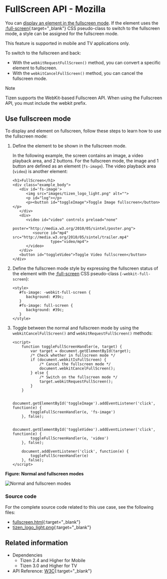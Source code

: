 # FullScreen API - Mozilla

You can [display an element in the fullscreen mode](#using-the-fullscreen-mode). If the element uses the  [:full-screen](https://wiki.mozilla.org/index.php?title=Gecko:FullScreenAPI#full-screen_pseudo-class){:target="_blank"} CSS pseudo-class to switch to the fullscreen mode, a style can be assigned for the fullscreen mode.

This feature is supported in mobile and TV applications only.

To switch to the fullscreen and back:

- With the `webkitRequestFullScreen()` method, you can convert a specific element to fullscreen.
- With the `webkitCancelFullScreen()` method, you can cancel the fullscreen mode.

> [!NOTE]
> Tizen supports the WebKit-based Fullscreen API. When using the Fullscreen API, you must include the webkit prefix.

## Use fullscreen mode

To display and element on fullscreen, follow these steps to learn how to use the fullscreen mode:

1. Define the element to be shown in the fullscreen mode.

   In the following example, the screen contains an image, a video playback area, and 2 buttons. For the fullscreen mode, the image and 1 button are defined as an element (`fs-image`). The video playback area (`video`) is another element:

   ```
   <h1>FullScreen</h1>
   <div class="example_body">
      <div id='fs-image'>
         <img src="images/tizen_logo_light.png" alt="">
         <p id="log"></p>
         <p><button id="toggleImage">Toggle Image fullscreen</button></p>
      </div>
      <div>
         <video id="video" controls preload="none"
                poster="http://media.w3.org/2010/05/sintel/poster.png">
            <source id="mp4" src="http://media.w3.org/2010/05/sintel/trailer.mp4"
                    type="video/mp4">
         </video>
      </div>
      <button id="toggleVideo">Toggle Video fullscreen</button>
   </div>
   ```

2. Define the fullscreen mode style by expressing the fullscreen status of the element with the [:full-screen](https://wiki.mozilla.org/index.php?title=Gecko:FullScreenAPI#full-screen_pseudo-class) CSS pseudo-class (`-webkit-full-screen`):

   ```
   <style>
      #fs-image: -webkit-full-screen {
         background: #39c;
      }
      #fs-image: full-screen {
         background: #39c;
      }
   </style>
   ```

3. Toggle between the normal and fullscreen mode by using the `webkitCancelFullScreen()` and `webkitRequestFullScreen()` methods:

   ```
   <script>
       function toggleFullScreenHandler(e, target) {
           var target = document.getElementById(target);
           /* Check whether in fullscreen mode */
           if (document.webkitIsFullScreen) {
               /* Cancel the fullscreen mode */
               document.webkitCancelFullScreen();
           } else {
               /* Switch on the fullscreen mode */
               target.webkitRequestFullScreen();
           }
       }

       document.getElementById('toggleImage').addEventListener('click', function(e) {
           toggleFullScreenHandler(e, 'fs-image')
       }, false);

       document.getElementById('toggleVideo').addEventListener('click', function(e) {
           toggleFullScreenHandler(e, 'video')
       }, false);

       document.addEventListener('click', function(e) {
           toggleFullScreenHandler(e)
       }, false);
   </script>
   ```

**Figure: Normal and fullscreen modes**

![Normal and fullscreen modes](./media/fullscreen.png)

### Source code

For the complete source code related to this use case, see the following files:

- [fullscreen.html](http://download.tizen.org/misc/examples/w3c_html5/ui/mozilla_fullscreen){:target="_blank"}
- [tizen_logo_light.png](http://download.tizen.org/misc/examples/w3c_html5/ui/mozilla_fullscreen/images){:target="_blank"}

## Related information
* Dependencies
  - Tizen 2.4 and Higher for Mobile
  - Tizen 3.0 and Higher for TV
* API Reference: [W3C](https://fullscreen.spec.whatwg.org/){:target="_blank"}
